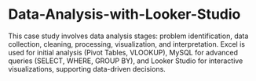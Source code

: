 # Data-Analysis-with-Looker-Studio
This case study involves data analysis stages: problem identification, data collection, cleaning, processing, visualization, and interpretation. Excel is used for initial analysis (Pivot Tables, VLOOKUP), MySQL for advanced queries (SELECT, WHERE, GROUP BY), and Looker Studio for interactive visualizations, supporting data-driven decisions.
